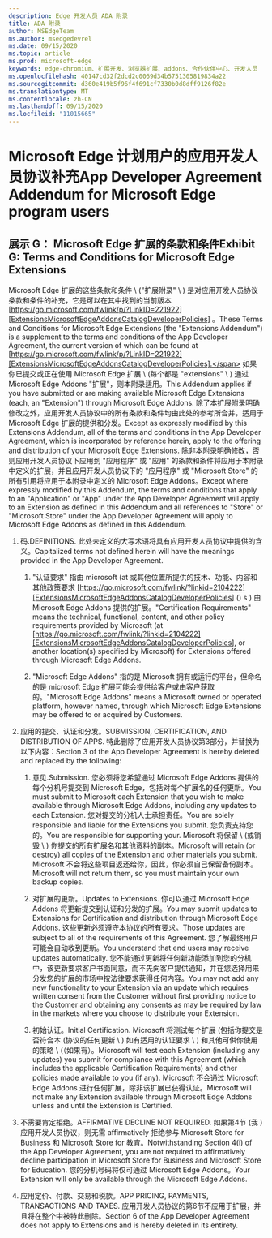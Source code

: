 ```yaml
---
description: Edge 开发人员 ADA 附录
title: ADA 附录
author: MSEdgeTeam
ms.author: msedgedevrel
ms.date: 09/15/2020
ms.topic: article
ms.prod: microsoft-edge
keywords: edge-chromium、扩展开发、浏览器扩展、addons、合作伙伴中心、开发人员
ms.openlocfilehash: 40147cd32f2dcd2c0069d34b5751305819834a22
ms.sourcegitcommit: d360e419b5f96f4f691cf7330b0d8dff9126f82e
ms.translationtype: MT
ms.contentlocale: zh-CN
ms.lasthandoff: 09/15/2020
ms.locfileid: "11015665"
---
```

# <span data-ttu-id="8779e-104">Microsoft Edge 计划用户的应用开发人员协议补充</span><span class="sxs-lookup"><span data-stu-id="8779e-104">App Developer Agreement Addendum for Microsoft Edge program users</span></span>  

## <span data-ttu-id="8779e-105">展示 G： Microsoft Edge 扩展的条款和条件</span><span class="sxs-lookup"><span data-stu-id="8779e-105">Exhibit G: Terms and Conditions for Microsoft Edge Extensions</span></span>  

<span data-ttu-id="8779e-106">Microsoft Edge 扩展的这些条款和条件 \ ("扩展附录" \ ) 是对应用开发人员协议条款和条件的补充，它是可以在其中找到的当前版本 [https://go.microsoft.com/fwlink/p/?LinkID=221922][ExtensionsMicrosoftEdgeAddonsCatalogDeveloperPolicies] 。</span><span class="sxs-lookup"><span data-stu-id="8779e-106">These Terms and Conditions for Microsoft Edge Extensions \(the "Extensions Addendum"\) is a supplement to the terms and conditions of the App Developer Agreement, the current version of which can be found at [https://go.microsoft.com/fwlink/p/?LinkID=221922][ExtensionsMicrosoftEdgeAddonsCatalogDeveloperPolicies].</span></span>  <span data-ttu-id="8779e-107">如果你已提交或正在使用 Microsoft Edge 扩展 \ (每个都是 "extensions" \ ) 通过 Microsoft Edge Addons "扩展"，则本附录适用。</span><span class="sxs-lookup"><span data-stu-id="8779e-107">This Addendum applies if you have submitted or are making available Microsoft Edge Extensions \(each, an "Extension"\) through Microsoft Edge Addons.</span></span>  <span data-ttu-id="8779e-108">除了本扩展附录明确修改之外，应用开发人员协议中的所有条款和条件均由此处的参考所合并，适用于 Microsoft Edge 扩展的提供和分发。</span><span class="sxs-lookup"><span data-stu-id="8779e-108">Except as expressly modified by this Extensions Addendum, all of the terms and conditions in the App Developer Agreement, which is incorporated by reference herein, apply to the offering and distribution of your Microsoft Edge Extensions.</span></span>  <span data-ttu-id="8779e-109">除非本附录明确修改，否则应用开发人员协议下应用到 "应用程序" 或 "应用" 的条款和条件将应用于本附录中定义的扩展，并且应用开发人员协议下的 "应用程序" 或 "Microsoft Store" 的所有引用将应用于本附录中定义的 Microsoft Edge Addons。</span><span class="sxs-lookup"><span data-stu-id="8779e-109">Except where expressly modified by this Addendum, the terms and conditions that apply to an "Application" or "App" under the App Developer Agreement will apply to an Extension as defined in this Addendum and all references to "Store" or "Microsoft Store" under the App Developer Agreement will apply to Microsoft Edge Addons as defined in this Addendum.</span></span>  

1.  <span data-ttu-id="8779e-110">码.</span><span class="sxs-lookup"><span data-stu-id="8779e-110">DEFINITIONS.</span></span>  <span data-ttu-id="8779e-111">此处未定义的大写术语将具有应用开发人员协议中提供的含义。</span><span class="sxs-lookup"><span data-stu-id="8779e-111">Capitalized terms not defined herein will have the meanings provided in the App Developer Agreement.</span></span>  

    1.  <span data-ttu-id="8779e-112">"认证要求" 指由 microsoft (at 或其他位置所提供的技术、功能、内容和其他政策要求 [https://go.microsoft.com/fwlink/?linkid=2104222][ExtensionsMicrosoftEdgeAddonsCatalogDeveloperPolicies] () s ) 由 Microsoft Edge Addons 提供的扩展。</span><span class="sxs-lookup"><span data-stu-id="8779e-112">"Certification Requirements" means the technical, functional, content, and other policy requirements provided by Microsoft \(at [https://go.microsoft.com/fwlink/?linkid=2104222][ExtensionsMicrosoftEdgeAddonsCatalogDeveloperPolicies], or another location\(s\) specified by Microsoft\) for Extensions offered through Microsoft Edge Addons.</span></span>  

    1.  <span data-ttu-id="8779e-113">"Microsoft Edge Addons" 指的是 Microsoft 拥有或运行的平台，但命名的是 microsoft Edge 扩展可能会提供给客户或由客户获取的。</span><span class="sxs-lookup"><span data-stu-id="8779e-113">"Microsoft Edge Addons" means a Microsoft owned or operated platform, however named, through which Microsoft Edge Extensions may be offered to or acquired by Customers.</span></span>

1.  <span data-ttu-id="8779e-114">应用的提交、认证和分发。</span><span class="sxs-lookup"><span data-stu-id="8779e-114">SUBMISSION, CERTIFICATION, AND DISTRIBUTION OF APPS.</span></span>  <span data-ttu-id="8779e-115">特此删除了应用开发人员协议第3部分，并替换为以下内容：</span><span class="sxs-lookup"><span data-stu-id="8779e-115">Section 3 of the App Developer Agreement is hereby deleted and replaced by the following:</span></span>  

    1.  <span data-ttu-id="8779e-116">意见.</span><span class="sxs-lookup"><span data-stu-id="8779e-116">Submission.</span></span>  <span data-ttu-id="8779e-117">您必须将您希望通过 Microsoft Edge Addons 提供的每个分机号提交到 Microsoft Edge，包括对每个扩展名的任何更新。</span><span class="sxs-lookup"><span data-stu-id="8779e-117">You must submit to Microsoft each Extension that you wish to make available through Microsoft Edge Addons, including any updates to each Extension.</span></span>  <span data-ttu-id="8779e-118">您对提交的分机人士承担责任。</span><span class="sxs-lookup"><span data-stu-id="8779e-118">You are solely responsible and liable for the Extensions you submit.</span></span>  <span data-ttu-id="8779e-119">您负责支持您的。</span><span class="sxs-lookup"><span data-stu-id="8779e-119">You are responsible for supporting your.</span></span>  <span data-ttu-id="8779e-120">Microsoft 将保留 \ (或销毁 \ ) 你提交的所有扩展名和其他资料的副本。</span><span class="sxs-lookup"><span data-stu-id="8779e-120">Microsoft will retain \(or destroy\) all copies of the Extension and other materials you submit.</span></span>  <span data-ttu-id="8779e-121">Microsoft 不会将这些项目返还给你，因此，你必须自己保留备份副本。</span><span class="sxs-lookup"><span data-stu-id="8779e-121">Microsoft will not return them, so you must maintain your own backup copies.</span></span>  

    1.  <span data-ttu-id="8779e-122">对扩展的更新。</span><span class="sxs-lookup"><span data-stu-id="8779e-122">Updates to Extensions.</span></span>  <span data-ttu-id="8779e-123">你可以通过 Microsoft Edge Addons 将更新提交到认证和分发的扩展。</span><span class="sxs-lookup"><span data-stu-id="8779e-123">You may submit updates to Extensions for Certification and distribution through Microsoft Edge Addons.</span></span>  <span data-ttu-id="8779e-124">这些更新必须遵守本协议的所有要求。</span><span class="sxs-lookup"><span data-stu-id="8779e-124">Those updates are subject to all of the requirements of this Agreement.</span></span>  <span data-ttu-id="8779e-125">您了解最终用户可能会自动收到更新。</span><span class="sxs-lookup"><span data-stu-id="8779e-125">You understand that end users may receive updates automatically.</span></span>  <span data-ttu-id="8779e-126">您不能通过更新将任何新功能添加到您的分机中，该更新要求客户书面同意，而不先向客户提供通知，并在您选择用来分发您的扩展的市场中按法律要求获得任何内容。</span><span class="sxs-lookup"><span data-stu-id="8779e-126">You may not add any new functionality to your Extension via an update which requires written consent from the Customer without first providing notice to the Customer and obtaining any consents as may be required by law in the markets where you choose to distribute your Extension.</span></span>  

    1.  <span data-ttu-id="8779e-127">初始认证。</span><span class="sxs-lookup"><span data-stu-id="8779e-127">Initial Certification.</span></span>  <span data-ttu-id="8779e-128">Microsoft 将测试每个扩展 (包括你提交是否符合本 (协议的任何更新 \ ) 如有适用的认证要求 \ ) 和其他可供你使用的策略 \ (（如果有）。</span><span class="sxs-lookup"><span data-stu-id="8779e-128">Microsoft will test each Extension \(including any updates\) you submit for compliance with this Agreement \(which includes the applicable Certification Requirements\) and other policies made available to you \(if any\).</span></span>  <span data-ttu-id="8779e-129">Microsoft 不会通过 Microsoft Edge Addons 进行任何扩展，除非该扩展已获得认证。</span><span class="sxs-lookup"><span data-stu-id="8779e-129">Microsoft will not make any Extension available through Microsoft Edge Addons unless and until the Extension is Certified.</span></span>  

1.  <span data-ttu-id="8779e-130">不需要肯定拒绝。</span><span class="sxs-lookup"><span data-stu-id="8779e-130">AFFIRMATIVE DECLINE NOT REQUIRED.</span></span>  <span data-ttu-id="8779e-131">如果第4节 (我 ) 应用开发人员协议，则无需 affirmatively 拒绝参与 Microsoft Store for Business 和 Microsoft Store for 教育。</span><span class="sxs-lookup"><span data-stu-id="8779e-131">Notwithstanding Section 4\(i\) of the App Developer Agreement, you are not required to affirmatively decline participation in Microsoft Store for Business and Microsoft Store for Education.</span></span>  <span data-ttu-id="8779e-132">您的分机号码将仅可通过 Microsoft Edge Addons。</span><span class="sxs-lookup"><span data-stu-id="8779e-132">Your Extension will only be available through the Microsoft Edge Addons.</span></span>  

1.  <span data-ttu-id="8779e-133">应用定价、付款、交易和税款。</span><span class="sxs-lookup"><span data-stu-id="8779e-133">APP PRICING, PAYMENTS, TRANSACTIONS AND TAXES.</span></span>  <span data-ttu-id="8779e-134">应用开发人员协议的第6节不应用于扩展，并且将在整个中被特此删除。</span><span class="sxs-lookup"><span data-stu-id="8779e-134">Section 6 of the App Developer Agreement does not apply to Extensions and is hereby deleted in its entirety.</span></span>  

<!-- image links  -->  

<!-- links -->  

[ExtensionsMicrosoftEdgeAddonsCatalogDeveloperPolicies]: developer-policies.md "Microsoft Edge Addons 目录开发人员策略"  
